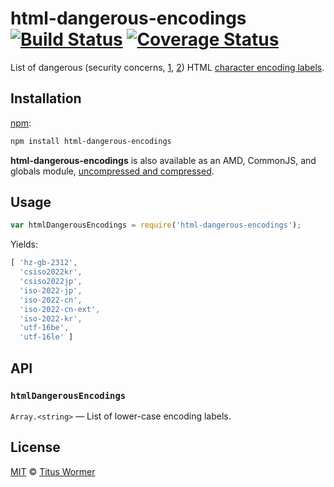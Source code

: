 # html-dangerous-encodings [![Build Status][build-badge]][build-page] [![Coverage Status][coverage-badge]][coverage-page]

List of dangerous (security concerns, [1][], [2][]) HTML [character
encoding labels][encodings].

## Installation

[npm][]:

```bash
npm install html-dangerous-encodings
```

**html-dangerous-encodings** is also available as an AMD, CommonJS, and globals
module, [uncompressed and compressed][releases].

## Usage

```javascript
var htmlDangerousEncodings = require('html-dangerous-encodings');
```

Yields:

```js
[ 'hz-gb-2312',
  'csiso2022kr',
  'csiso2022jp',
  'iso-2022-jp',
  'iso-2022-cn',
  'iso-2022-cn-ext',
  'iso-2022-kr',
  'utf-16be',
  'utf-16le' ]
```

## API

### `htmlDangerousEncodings`

`Array.<string>` — List of lower-case encoding labels.

## License

[MIT][license] © [Titus Wormer][author]

<!-- Definition -->

[build-badge]: https://img.shields.io/travis/wooorm/html-dangerous-encodings.svg

[build-page]: https://travis-ci.org/wooorm/html-dangerous-encodings

[coverage-badge]: https://img.shields.io/codecov/c/github/wooorm/html-dangerous-encodings.svg

[coverage-page]: https://codecov.io/github/wooorm/html-dangerous-encodings?branch=master

[npm]: https://docs.npmjs.com/cli/install

[releases]: https://github.com/wooorm/html-dangerous-encodings/releases

[license]: LICENSE

[author]: http://wooorm.com

[1]: https://developer.mozilla.org/en/docs/Web/HTML/Element/meta#attr-charset

[2]: https://encoding.spec.whatwg.org/#security-background

[encodings]: https://github.com/wooorm/html-encodings
